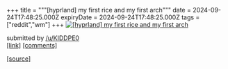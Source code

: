 +++
title = """[hyprland] my first rice and my first arch"""
date = 2024-09-24T17:48:25.000Z
expiryDate = 2024-09-24T17:48:25.000Z
tags = ["reddit","wm"]
+++
[![[hyprland] my first rice and my first arch](https://b.thumbs.redditmedia.com/7XwhBL5clbrGDc2sVVb_BJ70vbdm6Bnfi-9cR7hX8og.jpg "[hyprland] my first rice and my first arch")](https://www.reddit.com/r/unixporn/comments/1foimy4/hyprland_my_first_rice_and_my_first_arch/)

submitted by [/u/KIDDPE0](https://www.reddit.com/user/KIDDPE0)  
[\[link\]](https://www.reddit.com/gallery/1foimy4) [\[comments\]](https://www.reddit.com/r/unixporn/comments/1foimy4/hyprland_my_first_rice_and_my_first_arch/)

[[source]](https://www.reddit.com/r/unixporn/comments/1foimy4/hyprland_my_first_rice_and_my_first_arch/)
